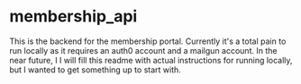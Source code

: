 # membership_api

This is the backend for the membership portal. Currently it's a total pain to run 
locally as it requires an auth0 account and a mailgun account. In the near future, I 
I will fill this readme with actual instructions for running locally, but I wanted 
 to get something up to start with.